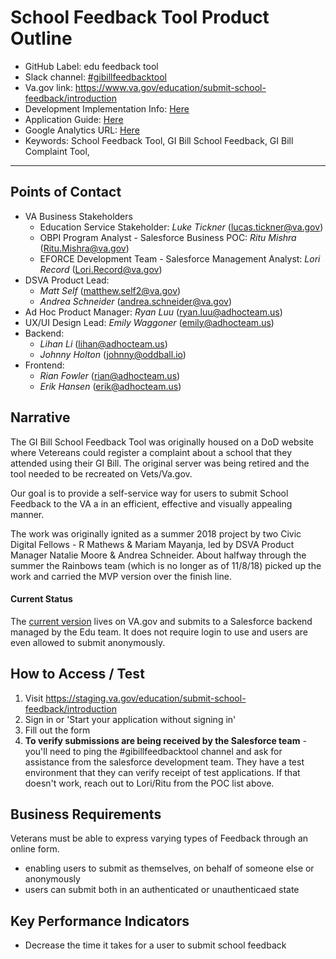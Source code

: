 # School Feedback Tool Product Outline
- GitHub Label: edu feedback tool
- Slack channel: [#gibillfeedbacktool](https://dsva.slack.com/channels/gibillfeedbacktool)
- Va.gov link: https://www.va.gov/education/submit-school-feedback/introduction
- Development Implementation Info: [Here](./development.md)
- Application Guide: [Here](./school-feedback-application-guide.pdf)
- Google Analytics URL: [Here](https://analytics.google.com/analytics/web/#/report/conversions-goals-overview/a50123418w177519031p184334251/_u.date00=20190401&_u.date01=20190421&_.goalOption=10)
- Keywords: School Feedback Tool, GI Bill School Feedback, GI Bill Complaint Tool,

---

## Points of Contact
- VA Business Stakeholders
  - Education Service Stakeholder: *Luke Tickner* (lucas.tickner@va.gov)
  - OBPI Program Analyst - Salesforce Business POC: *Ritu Mishra* (Ritu.Mishra@va.gov)
  - EFORCE Development Team - Salesforce Management Analyst: *Lori Record* (Lori.Record@va.gov) 
- DSVA Product Lead: 
  - *Matt Self* (matthew.self2@va.gov)
  - *Andrea Schneider* (andrea.schneider@va.gov)
- Ad Hoc Product Manager: *Ryan Luu* (ryan.luu@adhocteam.us)
- UX/UI Design Lead: *Emily Waggoner* (emily@adhocteam.us)
- Backend: 
   - *Lihan Li* (lihan@adhocteam.us)
   - *Johnny Holton* (johnny@oddball.io)
- Frontend: 
   - *Rian Fowler* (rian@adhocteam.us)
   - *Erik Hansen* (erik@adhocteam.us)
   
## Narrative
The GI Bill School Feedback Tool was originally housed on a DoD website where Vetereans could register a complaint about a school that they attended using their GI Bill. The original server was being retired and the tool needed to be recreated on Vets/Va.gov.

Our goal is to provide a self-service way for users to submit School Feedback to the VA a in an efficient, effective and visually appealing manner.

The work was originally ignited as a summer 2018 project by two Civic Digital Fellows - R Mathews & Mariam Mayanja, led by DSVA Product Manager Natalie Moore & Andrea Schneider. About halfway through the summer the Rainbows team (which is no longer as of 11/8/18) picked up the work and carried the MVP version over the finish line. 

#### Current Status
The [current version](https://www.va.gov/education/submit-school-feedback/introduction) lives on VA.gov and submits to a Salesforce backend managed by the Edu team. It does not require login to use and users are even allowed to submit anonymously.

## How to Access / Test
1. Visit https://staging.va.gov/education/submit-school-feedback/introduction
1. Sign in or 'Start your application without signing in'
1. Fill out the form
1. **To verify submissions are being received by the Salesforce team** - you'll need to ping the #gibillfeedbacktool channel and ask for assistance from the salesforce development team. They have a test environment that they can verify receipt of test applications. If that doesn't work, reach out to Lori/Ritu from the POC list above.

## Business Requirements
Veterans must be able to express varying types of Feedback through an online form. 
- enabling users to submit as themselves, on behalf of someone else or anonymously 
- users can submit both in an authenticated or unauthenticaed state

## Key Performance Indicators
- Decrease the time it takes for a user to submit school feedback
